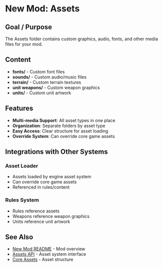 # New Mod: Assets

## Goal / Purpose

The Assets folder contains custom graphics, audio, fonts, and other media files for your mod.

## Content

- **fonts/** - Custom font files
- **sounds/** - Custom audio/music files
- **terrain/** - Custom terrain textures
- **unit weapons/** - Custom weapon graphics
- **units/** - Custom unit artwork

## Features

- **Multi-media Support**: All asset types in one place
- **Organization**: Separate folders by asset type
- **Easy Access**: Clear structure for asset loading
- **Override System**: Can override core game assets

## Integrations with Other Systems

### Asset Loader
- Assets loaded by engine asset system
- Can override core game assets
- Referenced in rules/content

### Rules System
- Rules reference assets
- Weapons reference weapon graphics
- Units reference unit artwork

## See Also

- [New Mod README](../README.md) - Mod overview
- [Assets API](../../../api/ASSETS.md) - Asset system interface
- [Core Assets](../core/rules/README.md) - Asset structure
